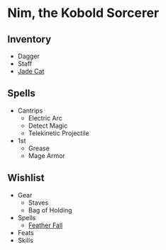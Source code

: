 # Nim, the Kobold Sorcerer

## Inventory

- Dagger
- Staff
- [Jade Cat](https://2e.aonprd.com/Equipment.aspx?ID=223)

## Spells

- Cantrips
  - Electric Arc
  - Detect Magic
  - Telekinetic Projectile
- 1st
  - Grease
  - Mage Armor

## Wishlist

- Gear
  - Staves
  - Bag of Holding
- Spells
  - [Feather Fall](https://2e.aonprd.com/Spells.aspx?ID=111)
- Feats
- Skills
